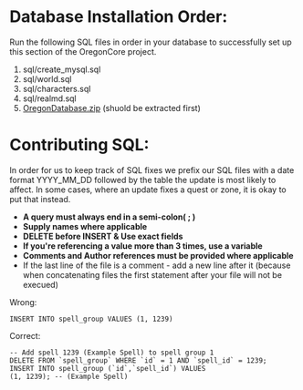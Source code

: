 Database Installation Order:
======================
Run the following SQL files in order in your database to successfully set up this section of the OregonCore project.

  1. sql/create_mysql.sql
  2. sql/world.sql
  3. sql/characters.sql
  4. sql/realmd.sql
  5. [OregonDatabase.zip](https://github.com/OregonCore/OregonCore/releases) (shuold be extracted first)

Contributing SQL:
======================
In order for us to keep track of SQL fixes we prefix our SQL files with a date format YYYY_MM_DD followed by the table the update is most likely to affect. In some cases, where an update fixes a quest or zone, it is okay to put that instead.


 - **A query must always end in a semi-colon( ; )**
 -  **Supply names where applicable**
 -  **DELETE before INSERT & Use exact fields**
 -  **If you're referencing a value more than 3 times, use a variable**
 - **Comments and Author references must be provided where applicable**
 - If the last line of the file is a comment - add a new line after it (because when concatenating files the first statement after your file will not be execued)

Wrong:

    INSERT INTO spell_group VALUES (1, 1239)
    
Correct:

    -- Add spell 1239 (Example Spell) to spell group 1
    DELETE FROM `spell_group` WHERE `id` = 1 AND `spell_id` = 1239;
    INSERT INTO spell_group (`id`,`spell_id`) VALUES
    (1, 1239); -- (Example Spell)
